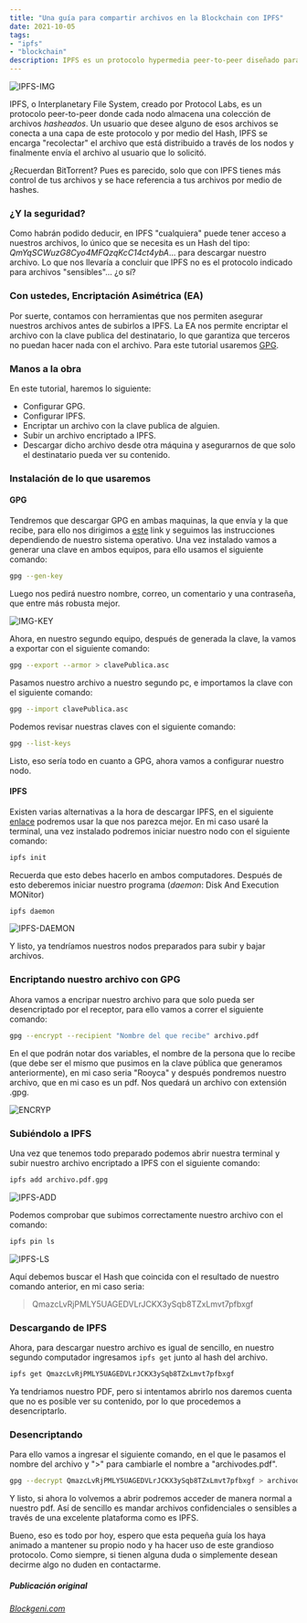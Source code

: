 ```yaml
---
title: "Una guía para compartir archivos en la Blockchain con IPFS"
date: 2021-10-05
tags: 
- "ipfs"
- "blockchain"
description: IPFS es un protocolo hypermedia peer-to-peer diseñado para preservar y hacer crecer el conocimiento de la humanidad haciendo la web más abierta, más resiliente y mejor.
---
```


![IPFS-IMG](https://cdn-images-1.medium.com/v2/resize:fit:1200/1*lGh_L0ldPWz1kFMcKvj4Qw.png)

IPFS, o Interplanetary File System, creado por Protocol Labs, es un protocolo peer-to-peer donde cada nodo almacena una colección de archivos *hasheados*. Un usuario que desee alguno de esos archivos se conecta a una capa de este protocolo y por medio del Hash, IPFS se encarga "recolectar" el archivo que está distribuido a través de los nodos y finalmente envía el archivo al usuario que lo solicitó.

¿Recuerdan BitTorrent? Pues es parecido, solo que con IPFS tienes más control de tus archivos y se hace referencia a tus archivos por medio de hashes.

### ¿Y la seguridad?
Como habrán podido deducir, en IPFS "cualquiera" puede tener acceso a nuestros archivos, lo único que se necesita es un Hash del tipo: *QmYqSCWuzG8Cyo4MFQzqKcC14ct4ybA*... para descargar nuestro archivo. Lo que nos llevaría a concluir que IPFS no es el protocolo indicado para archivos "sensibles"... ¿o sí?

### Con ustedes, Encriptación Asimétrica (EA)
Por suerte, contamos con herramientas que nos permiten asegurar nuestros archivos antes de subirlos a IPFS. La EA nos permite encriptar el archivo con la clave publica del destinatario, lo que garantiza que terceros no puedan hacer nada con el archivo. Para este tutorial usaremos [GPG](https://www.gnupg.org/).

### Manos a la obra

En este tutorial, haremos lo siguiente:

- Configurar GPG.
- Configurar IPFS.
- Encriptar un archivo con la clave publica de alguien.
- Subir un archivo encriptado a IPFS.
- Descargar dicho archivo desde otra máquina y asegurarnos de que solo el destinatario pueda ver su contenido.

### Instalación de lo que usaremos

#### GPG
Tendremos que descargar GPG en ambas maquinas, la que envía y la que recibe, para ello nos dirigimos a [este](https://blog.ghostinthemachines.com/2015/03/01/how-to-use-gpg-command-line/) link y seguimos las instrucciones dependiendo de nuestro sistema operativo. Una vez instalado vamos a generar una clave en ambos equipos, para ello usamos el siguiente comando:

```bash
gpg --gen-key
```

Luego nos pedirá nuestro nombre, correo, un comentario y una contraseña, que entre más robusta mejor.

![IMG-KEY](https://res.cloudinary.com/rooyca/image/upload/v1633438176/Blog/Imgs/IPFS/publickey_rxodzo.png)

Ahora, en nuestro segundo equipo, después de generada la clave, la vamos a exportar con el siguiente comando:

```bash
gpg --export --armor > clavePublica.asc
``` 
Pasamos nuestro archivo a nuestro segundo pc, e importamos la clave con el siguiente comando:

```bash
gpg --import clavePublica.asc
```

Podemos revisar nuestras claves con el siguiente comando:

```bash
gpg --list-keys
```

Listo, eso sería todo en cuanto a GPG, ahora vamos a configurar nuestro nodo.

#### IPFS
Existen varias alternativas a la hora de descargar IPFS, en el siguiente [enlace](https://ipfs.io/#install) podremos usar la que nos parezca mejor. En mi caso usaré la terminal, una vez instalado podremos iniciar nuestro nodo con el siguiente comando:
```bash
ipfs init
```
Recuerda que esto debes hacerlo en ambos computadores. Después de esto deberemos iniciar nuestro programa (*daemon*: Disk And Execution MONitor)
```bash
ipfs daemon
```
![IPFS-DAEMON](https://res.cloudinary.com/rooyca/image/upload/v1633439020/Blog/Imgs/IPFS/ipfsdaemon_tbrs3o.png)

Y listo, ya tendríamos nuestros nodos preparados para subir y bajar archivos.
### Encriptando nuestro archivo con GPG
Ahora vamos a encripar nuestro archivo para que solo pueda ser desencriptado por el receptor, para ello vamos a correr el siguiente comando:
```bash
gpg --encrypt --recipient "Nombre del que recibe" archivo.pdf
```
En el que podrán notar dos variables, el nombre de la persona que lo recibe (que debe ser el mismo que pusimos en la clave pública que generamos anteriormente), en mi caso seria "Rooyca" y después pondremos nuestro archivo, que en mi caso es un pdf. Nos quedará un archivo con extensión .gpg.

![ENCRYP](https://res.cloudinary.com/rooyca/image/upload/v1633439717/Blog/Imgs/IPFS/encrypt_gqawej.png)
### Subiéndolo a IPFS
Una vez que tenemos todo preparado podemos abrir nuestra terminal y subir nuestro archivo encriptado a IPFS con el siguiente comando:
```bash
ipfs add archivo.pdf.gpg
```

![IPFS-ADD](https://res.cloudinary.com/rooyca/image/upload/v1633440055/Blog/Imgs/IPFS/ipfsadd_diqry9.png)

Podemos comprobar que subimos correctamente nuestro archivo con el comando:
```bash
ipfs pin ls
```
![IPFS-LS](https://res.cloudinary.com/rooyca/image/upload/v1633440758/Blog/Imgs/IPFS/Untitlead_esz4mb.png)

Aquí debemos buscar el Hash que coincida con el resultado de nuestro comando anterior, en mi caso seria:
> QmazcLvRjPMLY5UAGEDVLrJCKX3ySqb8TZxLmvt7pfbxgf

### Descargando de IPFS
Ahora, para descargar nuestro archivo es igual de sencillo, en nuestro segundo computador ingresamos `ipfs get` junto al hash del archivo.
```bash
ipfs get QmazcLvRjPMLY5UAGEDVLrJCKX3ySqb8TZxLmvt7pfbxgf
```
Ya tendriamos nuestro PDF, pero si intentamos abrirlo nos daremos cuenta que no es posible ver su contenido, por lo que procedemos a desencriptarlo.
### Desencriptando
Para ello vamos a ingresar el siguiente comando, en el que le pasamos el nombre del archivo y ">" para cambiarle el nombre a "archivodes.pdf".
```bash
gpg --decrypt QmazcLvRjPMLY5UAGEDVLrJCKX3ySqb8TZxLmvt7pfbxgf > archivodes.pdf
```
Y listo, si ahora lo volvemos a abrir podremos acceder de manera normal a nuestro pdf. Así de sencillo es mandar archivos confidenciales o sensibles a través de una excelente plataforma como es IPFS. 

Bueno, eso es todo por hoy, espero que esta pequeña guía los haya animado a mantener su propio nodo y ha hacer uso de este grandioso protocolo. Como siempre, si tienen alguna duda o simplemente desean decirme algo no duden en contactarme.


##### Publicación original

[*Blockgeni.com*](https://blockgeni.com/a-guide-to-securely-share-files-on-the-blockchain-with-ipfs/)
